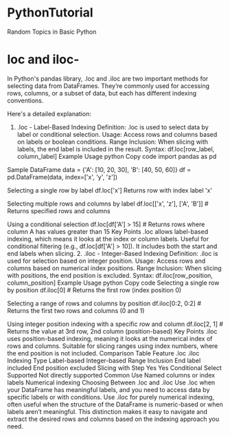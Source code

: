 # PythonTutorial
Random Topics in Basic Python
# loc and iloc-
In Python's pandas library, .loc and .iloc are two important methods for selecting data from DataFrames. They’re commonly used for accessing rows, columns, or a subset of data, but each has different indexing conventions.

Here's a detailed explanation:

1. .loc - Label-Based Indexing
Definition: .loc is used to select data by label or conditional selection.
Usage: Access rows and columns based on labels or boolean conditions.
Range Inclusion: When slicing with labels, the end label is included in the result.
Syntax: df.loc[row_label, column_label]
Example Usage
python
Copy code
import pandas as pd

Sample DataFrame
data = {'A': [10, 20, 30], 'B': [40, 50, 60]}
df = pd.DataFrame(data, index=['x', 'y', 'z'])

 Selecting a single row by label
df.loc['x']           Returns row with index label 'x'

 Selecting multiple rows and columns by label
df.loc[['x', 'z'], ['A', 'B']]  # Returns specified rows and columns

 Using a conditional selection
df.loc[df['A'] > 15]  # Returns rows where column A has values greater than 15
Key Points
.loc allows label-based indexing, which means it looks at the index or column labels.
Useful for conditional filtering (e.g., df.loc[df['A'] > 10]).
It includes both the start and end labels when slicing.
2. .iloc - Integer-Based Indexing
Definition: .iloc is used for selection based on integer position.
Usage: Access rows and columns based on numerical index positions.
Range Inclusion: When slicing with positions, the end position is excluded.
Syntax: df.iloc[row_position, column_position]
Example Usage
python
Copy code
 Selecting a single row by position
df.iloc[0]            # Returns the first row (index position 0)

 Selecting a range of rows and columns by position
df.iloc[0:2, 0:2]     # Returns the first two rows and columns (0 and 1)

 Using integer position indexing with a specific row and column
df.iloc[2, 1]         # Returns the value at 3rd row, 2nd column (position-based)
Key Points
.iloc uses position-based indexing, meaning it looks at the numerical index of rows and columns.
Suitable for slicing ranges using index numbers, where the end position is not included.
Comparison Table
Feature	.loc	.iloc
Indexing Type	Label-based	Integer-based
Range Inclusion	End label included	End position excluded
Slicing with Step	Yes	Yes
Conditional Select	Supported	Not directly supported
Common Use	Named columns or index labels	Numerical indexing
Choosing Between .loc and .iloc
Use .loc when your DataFrame has meaningful labels, and you need to access data by specific labels or with conditions.
Use .iloc for purely numerical indexing, often useful when the structure of the DataFrame is numeric-based or when labels aren’t meaningful.
This distinction makes it easy to navigate and extract the desired rows and columns based on the indexing approach you need. 
